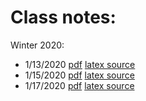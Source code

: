 # Class notes:

Winter 2020:

- 1/13/2020  [pdf](notes_01-13-2020.pdf) [latex source](notes_01-13-2020.tex)
- 1/15/2020  [pdf](notes_01-15-2020.pdf) [latex source](notes_01-15-2020.tex)
- 1/17/2020  [pdf](notes_01-17-2020.pdf) [latex source](notes_01-17-2020.tex)

